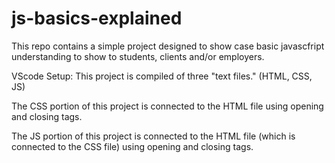 # js-basics-explained

This repo contains a simple project designed to show case basic javascfript understanding to show to students, clients and/or employers.




VScode Setup:
This project is compiled of three "text files." (HTML, CSS, JS)

The CSS portion of this project is connected to the HTML file using opening and closing <link></link> tags.

The JS portion of this project is connected to the HTML file (which is connected to the CSS file) using opening and closing <script></script> tags.

